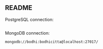 ## README

PostgreSQL connection:
```
```

MongoDB connection:
```
mongodb://bodhi:bodhicitta@localhost:27017/
```
